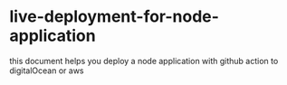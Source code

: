 # live-deployment-for-node-application
this document helps you deploy a node application with github action to digitalOcean or aws  
